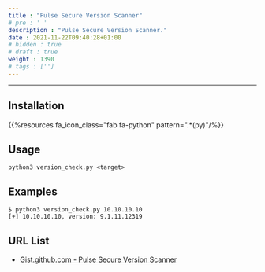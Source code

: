 ```yaml
---
title : "Pulse Secure Version Scanner"
# pre : ' '
description : "Pulse Secure Version Scanner."
date : 2021-11-22T09:40:28+01:00
# hidden : true
# draft : true
weight : 1390
# tags : ['']
---
```


---

## Installation

{{%resources fa_icon_class="fab fa-python" pattern=".*(py)"/%}}

## Usage

```plain
python3 version_check.py <target>
```

## Examples

```plain
$ python3 version_check.py 10.10.10.10
[+] 10.10.10.10, version: 9.1.11.12319
```

## URL List

- [Gist.github.com - Pulse Secure Version Scanner](https://gist.github.com/rxwx/d07495f790d62029b12065c38ac2a86a#gistcomment-3715940)
